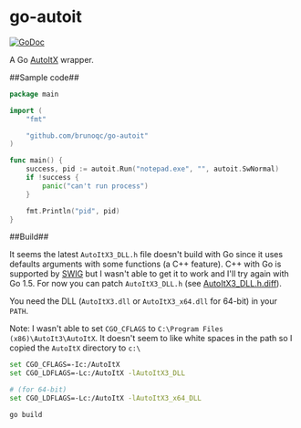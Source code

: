 go-autoit
=========
[![GoDoc](https://godoc.org/github.com/brunoqc/go-autoit?status.png)](https://godoc.org/github.com/brunoqc/go-autoit)

A Go [AutoItX](https://www.autoitscript.com/site/autoit/) wrapper.

##Sample code##
```go
package main

import (
	"fmt"

	"github.com/brunoqc/go-autoit"
)

func main() {
	success, pid := autoit.Run("notepad.exe", "", autoit.SwNormal)
	if !success {
		panic("can't run process")
	}

	fmt.Println("pid", pid)
}
```

##Build##

It seems the latest `AutoItX3_DLL.h` file doesn't build with Go since it uses defaults arguments with some functions (a C++ feature). C++ with Go is supported by [SWIG](swig.org/Doc3.0/Go.html) but I wasn't able to get it to work and I'll try again with Go 1.5. For now you can patch `AutoItX3_DLL.h` (see [AutoItX3_DLL.h.diff](AutoItX3_DLL.h.diff)).

You need the DLL (`AutoItX3.dll` or `AutoItX3_x64.dll` for 64-bit) in your `PATH`.

Note: I wasn't able to set `CGO_CFLAGS` to `C:\Program Files (x86)\AutoIt3\AutoItX`. It doesn't seem to like white spaces in the path so I copied the `AutoItX` directory to `c:\`

```bash
set CGO_CFLAGS=-Ic:/AutoItX
set CGO_LDFLAGS=-Lc:/AutoItX -lAutoItX3_DLL

# (for 64-bit)
set CGO_LDFLAGS=-Lc:/AutoItX -lAutoItX3_x64_DLL

go build
```
